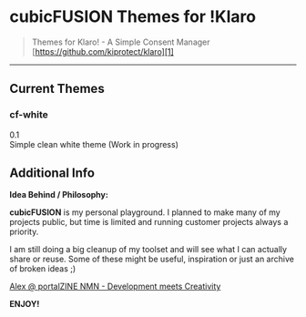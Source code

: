# cubicFUSION Themes for !Klaro
> Themes for Klaro! - A Simple Consent Manager
> [https://github.com/kiprotect/klaro][1]
---- 
## Current Themes
### cf-white
0.1   
Simple clean white theme (Work in progress)

## Additional Info
**Idea Behind / Philosophy:**  

**cubicFUSION** is my personal playground. I planned to make many of my projects public, but time is limited and running customer projects always a priority.  

I am still doing a big cleanup of my toolset and will see what I can actually share or reuse. Some of these might be useful, inspiration or just an archive of broken ideas  ;) 
  
[Alex @ portalZINE NMN - Development meets Creativity][2]

**ENJOY!**

[1]:	https://github.com/kiprotect/klaro
[2]:	https://portalzine.de/